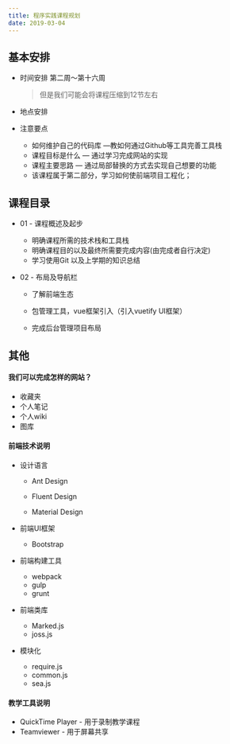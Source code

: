 ```yaml
---
title: 程序实践课程规划
date: 2019-03-04
---
```


## 基本安排

* 时间安排
  第二周～第十六周

  > 但是我们可能会将课程压缩到12节左右
* 地点安排
* 注意要点
	* 如何维护自己的代码库 —教如何通过Github等工具完善工具栈
	* 课程目标是什么 — 通过学习完成网站的实现
	* 课程主要思路 — 通过局部替换的方式去实现自己想要的功能
	* 该课程属于第二部分，学习如何使前端项目工程化；

## 课程目录

* 01 - 课程概述及起步
  * 明确课程所需的技术栈和工具栈
  * 明确课程目的以及最终所需要完成内容(由完成者自行决定)
  * 学习使用Git 以及上学期的知识总结

* 02 - 布局及导航栏

  * 了解前端生态
  * 包管理工具，vue框架引入（引入vuetify UI框架）

  * 完成后台管理项目布局

## 其他

#### 我们可以完成怎样的网站？

* 收藏夹
* 个人笔记
* 个人wiki
* 图库

#### 前端技术说明

* 设计语言

   * Ant Design

   * Fluent Design
   * Material Design

* 前端UI框架

   * Bootstrap

* 前端构建工具
    * webpack
    * gulp
    * grunt

* 前端类库
   * Marked.js
   * joss.js

* 模块化
   * require.js
   * common.js
   * sea.js

#### 教学工具说明
* QuickTime Player - 用于录制教学课程
* Teamviewer - 用于屏幕共享